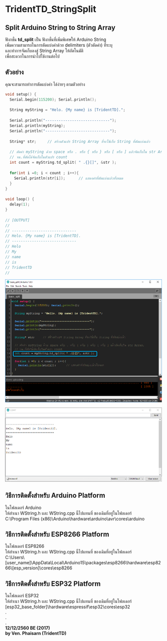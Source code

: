 # TridentTD_StringSplit
Split Arduino String to String Array  
------------------------------------  

ฟังกชั่น **td_split** เป็น ฟังกชั่นที่เพิ่มพิเศษให้ Arduino String  
เพิ่มความสามารถในการตัดแบ่งคำด้วย delimiters (ตัวตัดคำ) ที่ระบุ  
และทำการจัดเก็บลงสู่ String Array ให้อัตโนมัติ  
เพื่อสะดวกในการนำไปใช้งานต่อไป  

ตัวอย่าง
-------
คุณจะสามารถทำการตัดแบ่งคำ ได้ง่ายๆ ตามตัวอย่าง

```c
void setup() {
  Serial.begin(115200); Serial.println();
  
  String myString = "Helo. {My name} is [TridentTD].";
  
  Serial.println("-----------------------------");
  Serial.println(myString);
  Serial.println("-----------------------------");

  String* str;     // สร้างตัวแปร String Array ที่จะใช้เก็บ String ที่ตัดแบ่งแล้ว

  // ตัดคำ myString ด้วย space หรือ . หรือ { หรือ } หรือ [ หรือ ] แล้วจัดเก็บใน str Array, 
  // จน.ที่ตัดได้จัดเก็บในตัวแปร count
  int count = myString.td_split( " .{}[]", &str ); 
  
  for(int i =0; i < count ; i++){
    Serial.println(str[i]);      // แสดงคำที่ตัดแบ่งแล้วทั้งหมด
  }
}

void loop() {
  delay(1);
}

// [OUTPUT]
//
// -----------------------------
// Helo. {My name} is [TridentTD].
// -----------------------------
// Helo
// My
// name
// is
// TridentTD
//
```

![Image of code compare](code_compare.png)  

![Image of result](result.png)

## วิธีการติดตั้งสำหรับ Arduino Platform  
ในโฟลเดอร์ Arduino  
ให้สำเนา WString.h และ WString.cpp นี้ไปแทนที่ ของเดิมที่อยู่ในโฟลเดอร์   
C:\Program Files (x86)\Arduino\hardware\arduino\avr\cores\arduino  

## วิธีการติดตั้งสำหรับ ESP8266 Platform  
ในโฟลเดอร์ ESP8266  
ให้สำเนา WString.h และ WString.cpp นี้ไปแทนที่ ของเดิมที่อยู่ในโฟลเดอร์   
C:\Users\\[user_name]\\AppData\Local\Arduino15\packages\esp8266\hardware\esp8266\\[esp_version]\\cores\esp8266

## วิธีการติดตั้งสำหรับ ESP32 Platform  
ในโฟลเดอร์ ESP32  
ให้สำเนา WString.h และ WString.cpp นี้ไปแทนที่ ของเดิมที่อยู่ในโฟลเดอร์  
[esp32_base_folder]\\hardware\espressif\esp32\cores\esp32  
.  
.  
.  
**12/12/2560 BE (2017)**  
**by Ven. Phaisarn (TridentTD)**  
